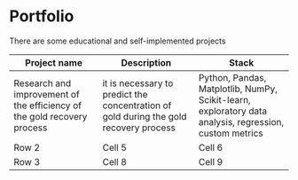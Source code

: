 # Portfolio
There are some educational and self-implemented projects 

| Project name | Description | Stack |
|----------|----------|----------|
| Research and improvement of the efficiency of the gold recovery process    | it is necessary to predict the concentration of gold during the gold recovery process  | Python, Pandas, Matplotlib, NumPy, Scikit-learn, exploratory data analysis, regression, custom metrics  |
| Row 2    | Cell 5   | Cell 6   |
| Row 3    | Cell 8   | Cell 9   |
